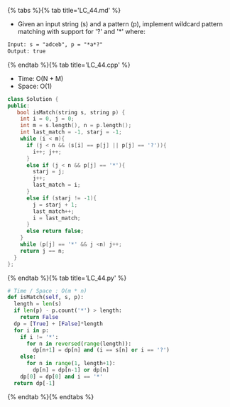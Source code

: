 {% tabs %}{% tab title='LC_44.md' %}

* Given an input string (s) and a pattern (p), implement wildcard pattern matching with support for '?' and '*' where:

```txt
Input: s = "adceb", p = "*a*?"
Output: true
```

{% endtab %}{% tab title='LC_44.cpp' %}

* Time: O(N + M)
* Space: O(1)

```cpp
class Solution {
public:
   bool isMatch(string s, string p) {
    int i = 0, j = 0;
    int m = s.length(), n = p.length();
    int last_match = -1, starj = -1;
    while (i < m){
      if (j < n && (s[i] == p[j] || p[j] == '?')){
        i++; j++;
      }
      else if (j < n && p[j] == '*'){
        starj = j;
        j++;
        last_match = i;
      }
      else if (starj != -1){
        j = starj + 1;
        last_match++;
        i = last_match;
      }
      else return false;
    }
    while (p[j] == '*' && j <n) j++;
    return j == n;
  }
};
```

{% endtab %}{% tab title='LC_44.py' %}

```py
# Time / Space : O(m * n)
def isMatch(self, s, p):
  length = len(s)
  if len(p) - p.count('*') > length:
    return False
  dp = [True] + [False]*length
  for i in p:
    if i != '*':
      for n in reversed(range(length)):
        dp[n+1] = dp[n] and (i == s[n] or i == '?')
    else:
      for n in range(1, length+1):
        dp[n] = dp[n-1] or dp[n]
    dp[0] = dp[0] and i == '*'
  return dp[-1]
```

{% endtab %}{% endtabs %}
